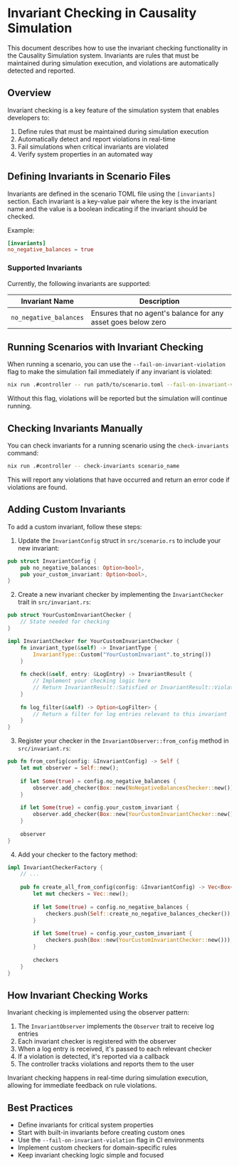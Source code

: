 # Invariant Checking in Causality Simulation

This document describes how to use the invariant checking functionality in the Causality Simulation system. Invariants are rules that must be maintained during simulation execution, and violations are automatically detected and reported.

## Overview

Invariant checking is a key feature of the simulation system that enables developers to:

1. Define rules that must be maintained during simulation execution
2. Automatically detect and report violations in real-time
3. Fail simulations when critical invariants are violated
4. Verify system properties in an automated way

## Defining Invariants in Scenario Files

Invariants are defined in the scenario TOML file using the `[invariants]` section. Each invariant is a key-value pair where the key is the invariant name and the value is a boolean indicating if the invariant should be checked.

Example:

```toml
[invariants]
no_negative_balances = true
```

### Supported Invariants

Currently, the following invariants are supported:

| Invariant Name | Description |
|----------------|-------------|
| `no_negative_balances` | Ensures that no agent's balance for any asset goes below zero |

## Running Scenarios with Invariant Checking

When running a scenario, you can use the `--fail-on-invariant-violation` flag to make the simulation fail immediately if any invariant is violated:

```sh
nix run .#controller -- run path/to/scenario.toml --fail-on-invariant-violation
```

Without this flag, violations will be reported but the simulation will continue running.

## Checking Invariants Manually

You can check invariants for a running scenario using the `check-invariants` command:

```sh
nix run .#controller -- check-invariants scenario_name
```

This will report any violations that have occurred and return an error code if violations are found.

## Adding Custom Invariants

To add a custom invariant, follow these steps:

1. Update the `InvariantConfig` struct in `src/scenario.rs` to include your new invariant:

```rust
pub struct InvariantConfig {
    pub no_negative_balances: Option<bool>,
    pub your_custom_invariant: Option<bool>,
}
```

2. Create a new invariant checker by implementing the `InvariantChecker` trait in `src/invariant.rs`:

```rust
pub struct YourCustomInvariantChecker {
    // State needed for checking
}

impl InvariantChecker for YourCustomInvariantChecker {
    fn invariant_type(&self) -> InvariantType {
        InvariantType::Custom("YourCustomInvariant".to_string())
    }
    
    fn check(&self, entry: &LogEntry) -> InvariantResult {
        // Implement your checking logic here
        // Return InvariantResult::Satisfied or InvariantResult::Violated
    }
    
    fn log_filter(&self) -> Option<LogFilter> {
        // Return a filter for log entries relevant to this invariant
    }
}
```

3. Register your checker in the `InvariantObserver::from_config` method in `src/invariant.rs`:

```rust
pub fn from_config(config: &InvariantConfig) -> Self {
    let mut observer = Self::new();
    
    if let Some(true) = config.no_negative_balances {
        observer.add_checker(Box::new(NoNegativeBalancesChecker::new()));
    }
    
    if let Some(true) = config.your_custom_invariant {
        observer.add_checker(Box::new(YourCustomInvariantChecker::new()));
    }
    
    observer
}
```

4. Add your checker to the factory method:

```rust
impl InvariantCheckerFactory {
    // ...
    
    pub fn create_all_from_config(config: &InvariantConfig) -> Vec<Box<dyn InvariantChecker>> {
        let mut checkers = Vec::new();
        
        if let Some(true) = config.no_negative_balances {
            checkers.push(Self::create_no_negative_balances_checker());
        }
        
        if let Some(true) = config.your_custom_invariant {
            checkers.push(Box::new(YourCustomInvariantChecker::new()));
        }
        
        checkers
    }
}
```

## How Invariant Checking Works

Invariant checking is implemented using the observer pattern:

1. The `InvariantObserver` implements the `Observer` trait to receive log entries
2. Each invariant checker is registered with the observer
3. When a log entry is received, it's passed to each relevant checker
4. If a violation is detected, it's reported via a callback
5. The controller tracks violations and reports them to the user

Invariant checking happens in real-time during simulation execution, allowing for immediate feedback on rule violations.

## Best Practices

- Define invariants for critical system properties
- Start with built-in invariants before creating custom ones
- Use the `--fail-on-invariant-violation` flag in CI environments
- Implement custom checkers for domain-specific rules
- Keep invariant checking logic simple and focused 